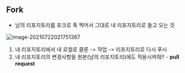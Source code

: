 ## Fork

- 남의 리포지토리를 포크로 푹 찍어서 그대로 내 리포지토리로 들고 오는 것

![image-20210722021751367](C:\Users\4545a\AppData\Roaming\Typora\typora-user-images\image-20210722021751367.png)

1. 내 리포지토리에서 내 로컬로 클론 -> 작업 -> 리포지토리로 다시 푸시
2. 내 리포지토리의 변경사항을 원본(남의 리포지토리)에도 적용시켜줘!! - **pull request**



